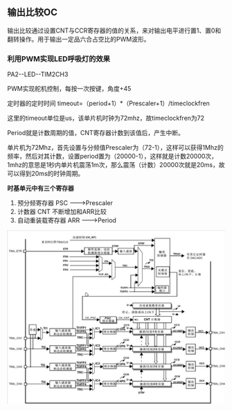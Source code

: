 ## 输出比较OC ##

输出比较通过设置CNT与CCR寄存器的值的关系，来对输出电平进行置1、置0和翻转操作。用于输出一定品六合占空比的PWM波形。



### 利用PWM实现LED呼吸灯的效果 ###

PA2--LED--TIM2CH3

PWM实现舵机控制，每按一次按键，角度+45

定时器的定时时间  timeout=（period+1）*（Prescaler+1）/timeclockfren  

这里的timeout单位是us，该单片机时钟为72mhz，故timeclockfren为72

Period就是计数周期的值，CNT寄存器计数到该值后，产生中断。



单片机为72Mhz，首先设置与分频值Prescaler为（72-1），这样可以获得1Mhz的频率，然后对其计数，设置period置为（20000-1），这样就是计数20000次，1mhz的意思是1秒内单片机震荡1m次，那么震荡（计数）20000次就是20ms，故可以得到20ms的时钟周期。



**时基单元中有三个寄存器**

1.  预分频寄存器 PSC --->Prescaler
2.  计数器 CNT  不断增加和ARR比较
3.  自动重装载寄存器 ARR --->Period

![image-20240222090538430](readme.assets/image-20240222090538430-17085643916461.png)
